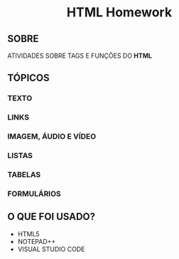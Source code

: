 <h1 align="center">
    <p><b>HTML Homework</b></p>
</h1>

## **SOBRE**

ATIVIDADES SOBRE TAGS E FUNÇÕES DO **HTML** 

## **TÓPICOS**

### TEXTO<br>

### LINKS<br>

### IMAGEM, ÁUDIO E VÍDEO<br>

### LISTAS<br>

### TABELAS<br>

### FORMULÁRIOS<br>

## **O QUE FOI USADO?**

- HTML5
- NOTEPAD++
- VISUAL STUDIO CODE
